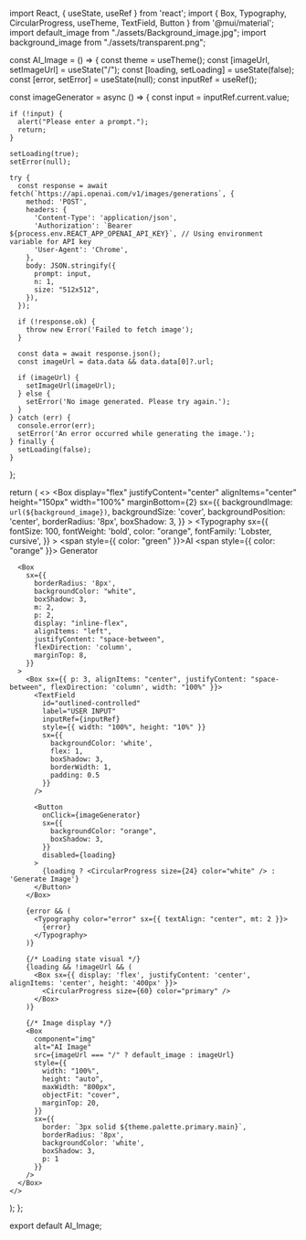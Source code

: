 import React, { useState, useRef } from 'react';
import { Box, Typography, CircularProgress, useTheme, TextField, Button } from '@mui/material';
import default_image from "./assets/Background_image.jpg";
import background_image from "./assets/transparent.png";

const AI_Image = () => {
  const theme = useTheme();
  const [imageUrl, setImageUrl] = useState("/");
  const [loading, setLoading] = useState(false);
  const [error, setError] = useState(null);
  const inputRef = useRef();

  const imageGenerator = async () => {
    const input = inputRef.current.value;

    if (!input) {
      alert("Please enter a prompt.");
      return;
    }

    setLoading(true);
    setError(null);

    try {
      const response = await fetch(`https://api.openai.com/v1/images/generations`, {
        method: 'POST',
        headers: {
          'Content-Type': 'application/json',
          'Authorization': `Bearer ${process.env.REACT_APP_OPENAI_API_KEY}`, // Using environment variable for API key
          'User-Agent': 'Chrome',
        },
        body: JSON.stringify({
          prompt: input,
          n: 1,
          size: "512x512",
        }),
      });

      if (!response.ok) {
        throw new Error('Failed to fetch image');
      }

      const data = await response.json();
      const imageUrl = data.data && data.data[0]?.url;

      if (imageUrl) {
        setImageUrl(imageUrl);
      } else {
        setError('No image generated. Please try again.');
      }
    } catch (err) {
      console.error(err);
      setError('An error occurred while generating the image.');
    } finally {
      setLoading(false);
    }
  };

  return (
    <>
      <Box display="flex" flexDirection="column" alignItems="flex-start" padding={2} height="150px" width="100%">
        <Box
          display="flex"
          justifyContent="center"
          alignItems="center"
          height="150px"
          width="100%"
          marginBottom={2}
          sx={{
            backgroundImage: `url(${background_image})`,
            backgroundSize: 'cover',
            backgroundPosition: 'center',
            borderRadius: '8px',
            boxShadow: 3,
          }}
        >
          <Typography
            sx={{
              fontSize: 100,
              fontWeight: 'bold',
              color: "orange",
              fontFamily: 'Lobster, cursive',
            }}
          >
            <span style={{ color: "green" }}>AI</span>
            <span style={{ color: "orange" }}> Generator</span>
          </Typography>
        </Box>
      </Box>

      <Box
        sx={{
          borderRadius: '8px',
          backgroundColor: "white",
          boxShadow: 3,
          m: 2,
          p: 2,
          display: "inline-flex",
          alignItems: "left",
          justifyContent: "space-between",
          flexDirection: 'column',
          marginTop: 8,
        }}
      >
        <Box sx={{ p: 3, alignItems: "center", justifyContent: "space-between", flexDirection: 'column', width: "100%" }}>
          <TextField
            id="outlined-controlled"
            label="USER INPUT"
            inputRef={inputRef}
            style={{ width: "100%", height: "10%" }}
            sx={{
              backgroundColor: 'white',
              flex: 1,
              boxShadow: 3,
              borderWidth: 1,
              padding: 0.5
            }}
          />

          <Button
            onClick={imageGenerator}
            sx={{
              backgroundColor: "orange",
              boxShadow: 3,
            }}
            disabled={loading}
          >
            {loading ? <CircularProgress size={24} color="white" /> : 'Generate Image'}
          </Button>
        </Box>

        {error && (
          <Typography color="error" sx={{ textAlign: "center", mt: 2 }}>
            {error}
          </Typography>
        )}

        {/* Loading state visual */}
        {loading && !imageUrl && (
          <Box sx={{ display: 'flex', justifyContent: 'center', alignItems: 'center', height: '400px' }}>
            <CircularProgress size={60} color="primary" />
          </Box>
        )}

        {/* Image display */}
        <Box
          component="img"
          alt="AI Image"
          src={imageUrl === "/" ? default_image : imageUrl}
          style={{
            width: "100%",
            height: "auto",
            maxWidth: "800px",
            objectFit: "cover",
            marginTop: 20,
          }}
          sx={{
            border: `3px solid ${theme.palette.primary.main}`,
            borderRadius: '8px',
            backgroundColor: 'white',
            boxShadow: 3,
            p: 1
          }}
        />
      </Box>
    </>
  );
};

export default AI_Image;
